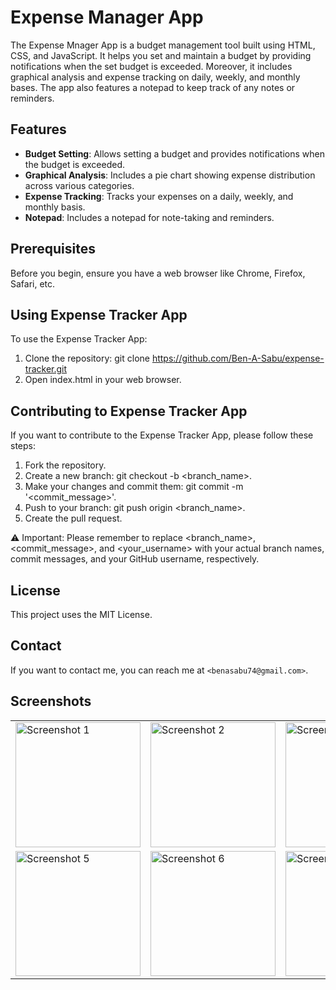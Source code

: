 # Expense Manager App

The Expense Mnager App is a budget management tool built using HTML, CSS, and JavaScript. It helps you set and maintain a budget by providing notifications when the set budget is exceeded. Moreover, it includes graphical analysis and expense tracking on daily, weekly, and monthly bases. The app also features a notepad to keep track of any notes or reminders.

## Features

- **Budget Setting**: Allows setting a budget and provides notifications when the budget is exceeded.
- **Graphical Analysis**: Includes a pie chart showing expense distribution across various categories.
- **Expense Tracking**: Tracks your expenses on a daily, weekly, and monthly basis.
- **Notepad**: Includes a notepad for note-taking and reminders.

## Prerequisites

Before you begin, ensure you have a web browser like Chrome, Firefox, Safari, etc.

## Using Expense Tracker App

To use the Expense Tracker App:

1. Clone the repository: git clone https://github.com/Ben-A-Sabu/expense-tracker.git
2. Open index.html in your web browser.

## Contributing to Expense Tracker App

If you want to contribute to the Expense Tracker App, please follow these steps:

1. Fork the repository.
2. Create a new branch: git checkout -b <branch_name>.
3. Make your changes and commit them: git commit -m '<commit_message>'.
4. Push to your branch: git push origin <branch_name>.
5. Create the pull request.

:warning: Important: Please remember to replace <branch_name>, <commit_message>, and <your_username> with your actual branch names, commit messages, and your GitHub username, respectively.

## License

This project uses the MIT License.

## Contact

If you want to contact me, you can reach me at `<benasabu74@gmail.com>`.



## Screenshots

<table>
  <tr>
    <td>
      <img src="https://github.com/Ben-A-Sabu/ExpenseManager/assets/88230486/cd315876-8650-4c05-a77d-4a9ade3506f3" alt="Screenshot 1" width="200"/>
    </td>
    <td>
      <img src="https://github.com/Ben-A-Sabu/ExpenseManager/assets/88230486/b3764082-a3c2-4756-823a-e4d10e818a36" alt="Screenshot 2" width="200"/>
    </td>
    <td>
      <img src="https://github.com/Ben-A-Sabu/ExpenseManager/assets/88230486/8dca4b6a-085f-45f7-8cc0-2b3dcdc84cc1" alt="Screenshot 3" width="200"/>
    </td>
    <td>
      <img src="https://github.com/Ben-A-Sabu/ExpenseManager/assets/88230486/f86f2a0b-9f7a-4792-ae3f-7af095de2cbe" alt="Screenshot 4" width="200"/>
    </td>
  </tr>
  <tr>
    <td>
      <img src="https://github.com/Ben-A-Sabu/ExpenseManager/assets/88230486/da365193-97da-4215-980a-0720df75a0fc" alt="Screenshot 5" width="200"/>
    </td>
    <td>
      <img src="https://github.com/Ben-A-Sabu/ExpenseManager/assets/88230486/f5a2c54a-d311-42b0-972a-93ce7f8de186" alt="Screenshot 6" width="200"/>
    </td>
    <td>
      <img src="https://github.com/Ben-A-Sabu/ExpenseManager/assets/88230486/ea65baa8-bde6-455e-bc5d-d1f2f882dad5" alt="Screenshot 7" width="200"/>
    </td>
    <td>
      <img src="https://github.com/Ben-A-Sabu/ExpenseManager/assets/88230486/2960b2df-b4aa-4b9d-bac6-cf017be8a210" alt="Screenshot 8" width="200"/>
    </td>
  </tr>
</table>

